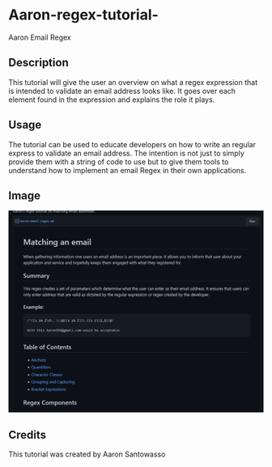 # Aaron-regex-tutorial-
Aaron Email Regex

## Description

This tutorial will give the user an overview on what a regex expression that is intended to validate an email address looks like. It goes over each element found in the expression and explains the role it plays.

## Usage
The tutorial can be used to educate developers on how to write an regular express to validate an email address. The intention is not just to simply provide them with a string of code to use but to give them tools to understand how to implement an email Regex in their own applications.

## Image

<img src = assets/regexaaron.jpg>


## Credits
This tutorial was created by Aaron Santowasso
